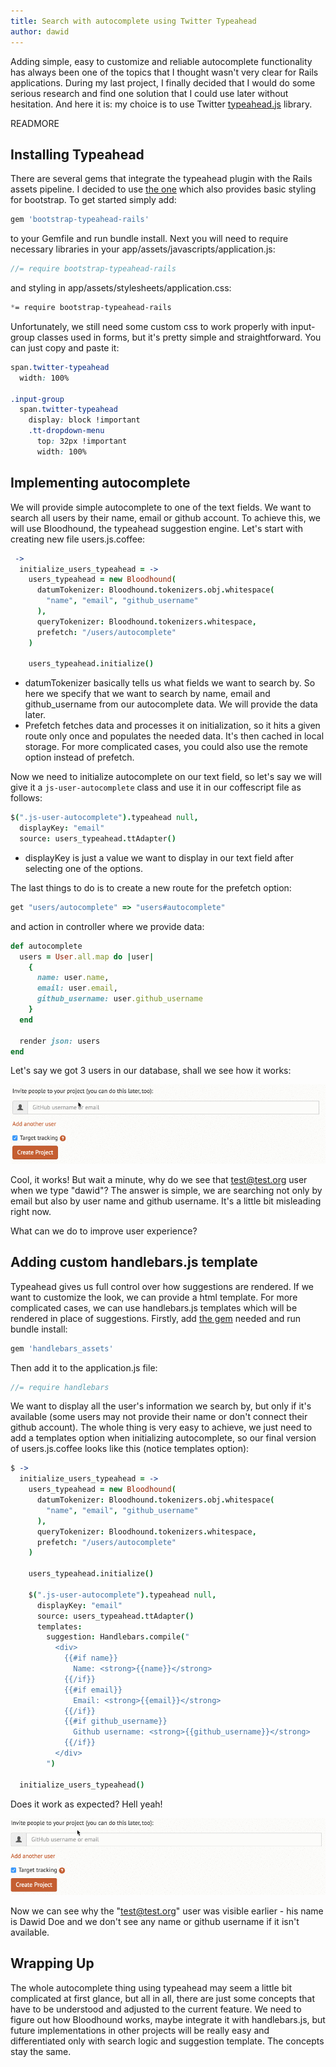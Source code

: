 ```yaml
---
title: Search with autocomplete using Twitter Typeahead
author: dawid
---
```


Adding simple, easy to customize and reliable autocomplete functionality has always been one of the topics that I thought wasn't very clear for Rails applications. During my last project, I finally decided that I would do some serious research and find one solution that I could use later without hesitation. And here it is: my choice is to use Twitter [typeahead.js](https://twitter.github.io/typeahead.js/) library.

READMORE

## Installing Typeahead

There are several gems that integrate the typeahead plugin with the Rails assets pipeline. I decided to use [the one](https://github.com/Nerian/bootstrap-typeahead-rails) which also provides basic styling for bootstrap. To get started simply add:

```ruby
gem 'bootstrap-typeahead-rails'
```

to your Gemfile and run bundle install. Next you will need to require necessary libraries in your app/assets/javascripts/application.js:

```js
//= require bootstrap-typeahead-rails
```

and styling in app/assets/stylesheets/application.css:

```css
*= require bootstrap-typeahead-rails
```

Unfortunately, we still need some custom css to work properly with input-group classes used in forms, but it's pretty simple and straightforward. You can just copy and paste it:

```css
span.twitter-typeahead
  width: 100%

.input-group
  span.twitter-typeahead
    display: block !important
    .tt-dropdown-menu
      top: 32px !important
      width: 100%
```

## Implementing autocomplete

We will provide simple autocomplete to one of the text fields. We want to search all users by their name, email or github account. To achieve this, we will use Bloodhound, the typeahead suggestion engine. Let's start with creating new file users.js.coffee:

```coffee
 ->
  initialize_users_typeahead = ->
    users_typeahead = new Bloodhound(
      datumTokenizer: Bloodhound.tokenizers.obj.whitespace(
        "name", "email", "github_username"
      ),
      queryTokenizer: Bloodhound.tokenizers.whitespace,
      prefetch: "/users/autocomplete"
    )

    users_typeahead.initialize()
```

- datumTokenizer basically tells us what fields we want to search by. So here we specify that we want to search by name, email and github_username from our autocomplete data. We will provide the data later.
- Prefetch fetches data and processes it on initialization, so it hits a given route only once and populates the needed data. It's then cached in local storage. For more complicated cases, you could also use the remote option instead of prefetch.

Now we need to initialize autocomplete on our text field, so let's say we will give it a `js-user-autocomplete` class and use it in our coffescript file as follows:

```coffee
$(".js-user-autocomplete").typeahead null,
  displayKey: "email"
  source: users_typeahead.ttAdapter()
```

- displayKey is just a value we want to display in our text field after selecting one of the options.

The last things to do is to create a new route for the prefetch option:

```ruby
get "users/autocomplete" => "users#autocomplete"
```

and action in controller where we provide data:

```ruby
def autocomplete
  users = User.all.map do |user|
    {
      name: user.name,
      email: user.email,
      github_username: user.github_username
    }
  end

  render json: users
end
```

Let's say we got 3 users in our database, shall we see how it works:

![first](2016-01-25-autocomplete-with-typeahead/first.gif)

Cool, it works! But wait a minute, why do we see that test@test.org user when we type "dawid"? The answer is simple, we are searching not only by email but also by user name and github username. It's a little bit misleading right now.

What can we do to improve user experience?

## Adding custom handlebars.js template

Typeahead gives us full control over how suggestions are rendered. If we want to customize the look, we can provide a html template. For more complicated cases, we can use handlebars.js templates which will be rendered in place of suggestions. Firstly, add [the gem](https://github.com/leshill/handlebars_assets) needed and run bundle install:

```ruby
gem 'handlebars_assets'
```

Then add it to the application.js file:

```js
//= require handlebars
```

We want to display all the user's information we search by, but only if it's available (some users may not provide their name or don't connect their github account). The whole thing is very easy to achieve, we just need to add a templates option when initializing autocomplete, so our final version of users.js.coffee looks like this (notice templates option):

```coffee
$ ->
  initialize_users_typeahead = ->
    users_typeahead = new Bloodhound(
      datumTokenizer: Bloodhound.tokenizers.obj.whitespace(
        "name", "email", "github_username"
      ),
      queryTokenizer: Bloodhound.tokenizers.whitespace,
      prefetch: "/users/autocomplete"
    )

    users_typeahead.initialize()

    $(".js-user-autocomplete").typeahead null,
      displayKey: "email"
      source: users_typeahead.ttAdapter()
      templates:
        suggestion: Handlebars.compile("
          <div>
            {{#if name}}
              Name: <strong>{{name}}</strong>
            {{/if}}
            {{#if email}}
              Email: <strong>{{email}}</strong>
            {{/if}}
            {{#if github_username}}
              Github username: <strong>{{github_username}}</strong>
            {{/if}}
          </div>
        ")

  initialize_users_typeahead()
```

Does it work as expected? Hell yeah!

![second](2016-01-25-autocomplete-with-typeahead/second.gif)

Now we can see why the "test@test.org" user was visible earlier - his name is Dawid Doe and we don't see any name or github username if it isn't available.

## Wrapping Up

The whole autocomplete thing using typeahead may seem a little bit complicated at first glance, but all in all, there are just some concepts that have to be understood and adjusted to the current feature. We need to figure out how Bloodhound works, maybe integrate it with handlebars.js, but future implementations in other projects will be really easy and differentiated only with search logic and suggestion template. The concepts stay the same.
